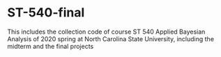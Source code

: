 # ST-540-final
This includes the collection code of course ST 540 Applied Bayesian Analysis of 2020 spring at North Carolina State University, including the midterm and the final projects
